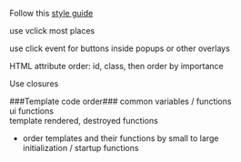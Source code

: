 Follow this
[style guide](https://github.com/meteor/meteor/wiki/Meteor-Style-Guide)

use vclick most places

use click event for buttons inside popups or other overlays

HTML attribute order: id, class, then order by importance

Use closures


###Template code order###
common variables / functions  
ui functions  
template rendered, destroyed functions  
- order templates and their functions by small to large  
initialization / startup functions